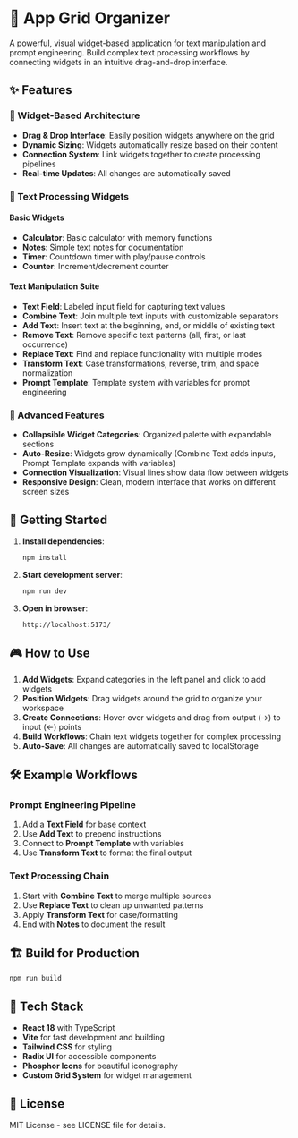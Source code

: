 # 🎯 App Grid Organizer

A powerful, visual widget-based application for text manipulation and prompt engineering. Build complex text processing workflows by connecting widgets in an intuitive drag-and-drop interface.

## ✨ Features

### 🧩 Widget-Based Architecture
- **Drag & Drop Interface**: Easily position widgets anywhere on the grid
- **Dynamic Sizing**: Widgets automatically resize based on their content
- **Connection System**: Link widgets together to create processing pipelines
- **Real-time Updates**: All changes are automatically saved

### 📝 Text Processing Widgets

#### Basic Widgets
- **Calculator**: Basic calculator with memory functions
- **Notes**: Simple text notes for documentation
- **Timer**: Countdown timer with play/pause controls
- **Counter**: Increment/decrement counter

#### Text Manipulation Suite
- **Text Field**: Labeled input field for capturing text values
- **Combine Text**: Join multiple text inputs with customizable separators  
- **Add Text**: Insert text at the beginning, end, or middle of existing text
- **Remove Text**: Remove specific text patterns (all, first, or last occurrence)
- **Replace Text**: Find and replace functionality with multiple modes
- **Transform Text**: Case transformations, reverse, trim, and space normalization
- **Prompt Template**: Template system with variables for prompt engineering

### 🔗 Advanced Features
- **Collapsible Widget Categories**: Organized palette with expandable sections
- **Auto-Resize**: Widgets grow dynamically (Combine Text adds inputs, Prompt Template expands with variables)
- **Connection Visualization**: Visual lines show data flow between widgets
- **Responsive Design**: Clean, modern interface that works on different screen sizes

## 🚀 Getting Started

1. **Install dependencies**:
   ```bash
   npm install
   ```

2. **Start development server**:
   ```bash
   npm run dev
   ```

3. **Open in browser**:
   ```
   http://localhost:5173/
   ```

## 🎮 How to Use

1. **Add Widgets**: Expand categories in the left panel and click to add widgets
2. **Position Widgets**: Drag widgets around the grid to organize your workspace  
3. **Create Connections**: Hover over widgets and drag from output (→) to input (←) points
4. **Build Workflows**: Chain text widgets together for complex processing
5. **Auto-Save**: All changes are automatically saved to localStorage

## 🛠️ Example Workflows

### Prompt Engineering Pipeline
1. Add a **Text Field** for base context
2. Use **Add Text** to prepend instructions
3. Connect to **Prompt Template** with variables
4. Use **Transform Text** to format the final output

### Text Processing Chain
1. Start with **Combine Text** to merge multiple sources
2. Use **Replace Text** to clean up unwanted patterns
3. Apply **Transform Text** for case/formatting
4. End with **Notes** to document the result

## 🏗️ Build for Production

```bash
npm run build
```

## 🎨 Tech Stack

- **React 18** with TypeScript
- **Vite** for fast development and building
- **Tailwind CSS** for styling
- **Radix UI** for accessible components
- **Phosphor Icons** for beautiful iconography
- **Custom Grid System** for widget management

## 📄 License

MIT License - see LICENSE file for details.
